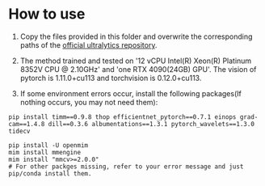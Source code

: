 # How to use

1. Copy the files provided in this folder and overwrite the corresponding paths of the [official ultralytics repository](https://github.com/ultralytics/ultralytics/tree/v8.0.201).

2. The method trained and tested on '12 vCPU Intel(R) Xeon(R) Platinum 8352V CPU @ 2.10GHz' and 'one RTX 4090(24GB) GPU'. The vision of pytorch is 1.11.0+cu113 and torchvision is 0.12.0+cu113.

3. If some environment errors occur, install the following packages(If nothing occurs, you may not need them):
```
pip install timm==0.9.8 thop efficientnet_pytorch==0.7.1 einops grad-cam==1.4.8 dill==0.3.6 albumentations==1.3.1 pytorch_wavelets==1.3.0 tidecv

pip install -U openmim
mim install mmengine
mim install "mmcv>=2.0.0"
# For other packges missing, refer to your error message and just pip/conda install them.
```